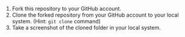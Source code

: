 1. Fork this repository to your GitHub account.
2. Clone the forked repository from your GitHub account to your local system. (Hint: `git clone` command)
3. Take a screenshot of the cloned folder in your local system.
